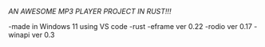 *AN AWESOME MP3 PLAYER PROJECT IN RUST!!!*

-made in Windows 11 using VS code
-rust
-eframe ver 0.22
-rodio ver 0.17
-winapi ver 0.3
